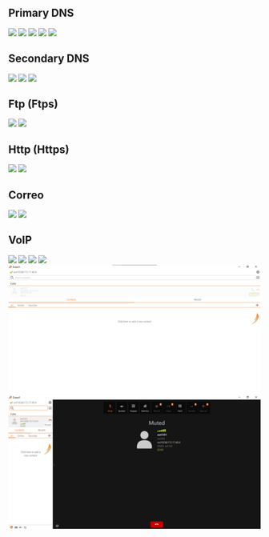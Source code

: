 ## Primary DNS

<img src="/Docs/Img/56.png"/>
<img src="/Docs/Img/57.png"/>
<img src="/Docs/Img/58.png"/>
<img src="/Docs/Img/59.png"/>
<img src="/Docs/Img/60.png"/>

## Secondary DNS

<img src="/Docs/Img/61.png"/>
<img src="/Docs/Img/62.png"/>
<img src="/Docs/Img/63.png"/>

## Ftp (Ftps)

<img src="/Docs/Img/64.png"/>
<img src="/Docs/Img/65.png"/>

## Http (Https)

<img src="/Docs/Img/66.png"/>
<img src="/Docs/Img/67.png"/>


## Correo

<img src="/Docs/Img/68.png"/>
<img src="/Docs/Img/69.png"/>


## VoIP

<img src="/Docs/Img/74.png"/>
<img src="/Docs/Img/75.png"/>
<img src="/Docs/Img/70.png"/>
<img src="/Docs/Img/71.png"/>
<img src="/Docs/Img/72.png"/>
<img src="/Docs/Img/73.png"/>

